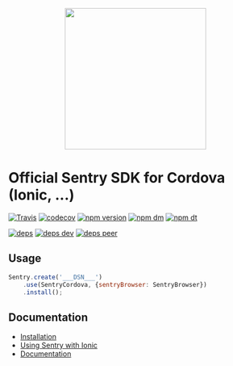<p align="center">
    <a href="https://sentry.io" target="_blank" align="center">
        <img src="https://sentry-brand.storage.googleapis.com/sentry-logo-black.png" width="280">
    </a>
<br/>
    <h1>Official Sentry SDK for Cordova (Ionic, ...)</h1>
</p>

[![Travis](https://img.shields.io/travis/getsentry/sentry-cordova.svg?maxAge=2592000)](https://travis-ci.org/getsentry/sentry-cordova)
[![codecov](https://codecov.io/gh/getsentry/sentry-cordova/branch/master/graph/badge.svg)](https://codecov.io/gh/getsentry/sentry-cordova)
[![npm version](https://img.shields.io/npm/v/@sentry/cordova.svg)](https://www.npmjs.com/package/@sentry/cordova)
[![npm dm](https://img.shields.io/npm/dm/@sentry/cordova.svg)](https://www.npmjs.com/package/@sentry/cordova)
[![npm dt](https://img.shields.io/npm/dt/@sentry/cordova.svg)](https://www.npmjs.com/package/@sentry/cordova)

[![deps](https://david-dm.org/getsentry/sentry-cordova/status.svg)](https://david-dm.org/getsentry/sentry-cordova?view=list)
[![deps dev](https://david-dm.org/getsentry/sentry-cordova/dev-status.svg)](https://david-dm.org/getsentry/sentry-cordova?type=dev&view=list)
[![deps peer](https://david-dm.org/getsentry/sentry-cordova/peer-status.svg)](https://david-dm.org/getsentry/sentry-cordova?type=peer&view=list)

## Usage
```javascript
Sentry.create('___DSN___')
    .use(SentryCordova, {sentryBrowser: SentryBrowser})
    .install();
```

## Documentation
- [Installation](https://docs.sentry.io/clients/cordova/#installation)
- [Using Sentry with Ionic](https://docs.sentry.io/clients/cordova/ionic/)
- [Documentation](https://docs.sentry.io/clients/cordova/)
